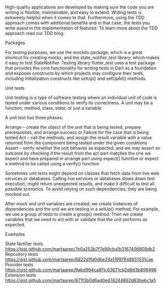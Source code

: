 High-quality applications are developed by making sure the code you are writing is flexible, maintainable, and easy to extend. Writing tests is extremely helpful when it comes to that. Furthermore, using the TDD approach comes with additional benefits and in that case, the tests you write assist in the implementation of features. To learn more about the TDD approach read our TDD blog.

Packages 

For testing purposes, we use the mockito package, which is a great shortcut for creating mocks, and the state_notifier_test library, which makes it easy to test StateNotifier. Testing library flutter_test uses a test package that provides the core functionality for writing tests in Dart as a foundation and exposes constructs by which projects may configure their tests, including initialization constructs like setUp() and setUpAll() methods.

Unit tests 

Unit testing is a type of software testing where an individual unit of code is tested under various conditions to verify its correctness. A unit may be a function, method, class, state, or just a variable.

A unit test has three phases:

Arrange – create the object of the unit that is being tested, prepare prerequisites, and arrange success or Failure for the case that is being tested
Act – call the methods, and assign the result variable with a value returned from the component being tested under the given conditions
Assert – verify whether the unit behaves as expected, and we may assert an outcome by checking if the result from the act part matches the one we expect and have prepared in arrange part using expect() function or expect a method to be called using a verify() function

Sometimes unit tests might depend on classes that fetch data from live web services or databases. Calling live services or databases slows down test execution, might return unexpected results, and make it difficult to test all possible scenarios. To avoid relying on such dependencies, they are being mocked out.

After mock and unit variables are created, we create instances of dependencies and the unit we are testing in a setUp() method. For example, we use a group of tests to create a group() method. Then we create variables that we need to act with or validate that the unit performs as expected.
 
Examples

State Notifier tests
https://gist.github.com/martaarep/7e0a253b7f7e99cba1b3167406808db2
Repository tests
https://gist.github.com/martaarep/6822d1fd0dbe24a11997948651531cae
Provider tests
https://gist.github.com/martaarep/9abd994ca8f1c63671cb2d8d3b898496
Extension tests
https://gist.github.com/martaarep/871f3b0d6ad0ed74244862d63bebc1a5

